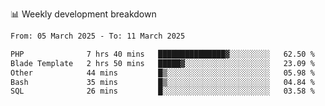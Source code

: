 📊 Weekly development breakdown
<!--START_SECTION:waka-->

```txt
From: 05 March 2025 - To: 11 March 2025

PHP              7 hrs 40 mins   ███████████████▓░░░░░░░░░   62.50 %
Blade Template   2 hrs 50 mins   █████▓░░░░░░░░░░░░░░░░░░░   23.09 %
Other            44 mins         █▒░░░░░░░░░░░░░░░░░░░░░░░   05.98 %
Bash             35 mins         █▒░░░░░░░░░░░░░░░░░░░░░░░   04.84 %
SQL              26 mins         █░░░░░░░░░░░░░░░░░░░░░░░░   03.58 %
```

<!--END_SECTION:waka-->
